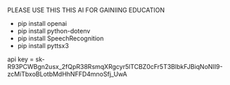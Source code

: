 
<P> <aligh = center>


  PLEASE USE THIS THIS AI FOR GAINIING EDUCATION 
  


 * pip install openai
 * pip install python-dotenv
 * pip install SpeechRecognition
 * pip install pyttsx3
   
api key = sk-R93PCWBgn2usx_2fQpR38RsmqXRgcyr5lTCBZ0cFr5T3BlbkFJBiqNoNII9-zcMiTbxoBLotbMdHhNFFD4mnoSfj_UwA

<!---
RN-CyberSaFe/RN-CyberSaFe is a ✨ special ✨ repository because its `README.md` (this file) appears on your GitHub profile.
You can click the Preview link to take a look at your changes.
--->
